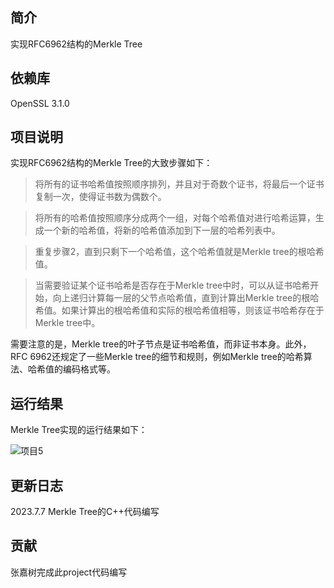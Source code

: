 ## 简介
实现RFC6962结构的Merkle Tree

## 依赖库
OpenSSL 3.1.0


## 项目说明
实现RFC6962结构的Merkle Tree的大致步骤如下：

>将所有的证书哈希值按照顺序排列，并且对于奇数个证书，将最后一个证书复制一次，使得证书数为偶数个。

>将所有的哈希值按照顺序分成两个一组，对每个哈希值对进行哈希运算，生成一个新的哈希值，将新的哈希值添加到下一层的哈希列表中。

>重复步骤2，直到只剩下一个哈希值，这个哈希值就是Merkle tree的根哈希值。

>当需要验证某个证书哈希是否存在于Merkle tree中时，可以从证书哈希开始，向上递归计算每一层的父节点哈希值，直到计算出Merkle tree的根哈希值。如果计算出的根哈希值和实际的根哈希值相等，则该证书哈希存在于Merkle tree中。

需要注意的是，Merkle tree的叶子节点是证书哈希值，而非证书本身。此外，RFC 6962还规定了一些Merkle tree的细节和规则，例如Merkle tree的哈希算法、哈希值的编码格式等。

## 运行结果
Merkle Tree实现的运行结果如下：

![项目5](https://github.com/snipernan/SDU23-CryptoRepo/assets/111271440/a0c96d73-64cb-4a43-970e-b7af8e05e3c2)


## 更新日志
2023.7.7 Merkle Tree的C++代码编写

## 贡献
张嘉树完成此project代码编写
